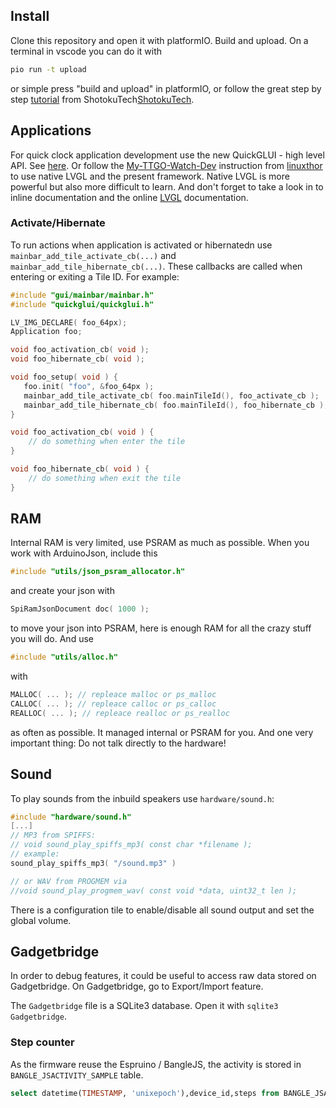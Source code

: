 ## Install

Clone this repository and open it with platformIO. Build and upload. On a terminal in vscode you can do it with

```bash
pio run -t upload
```
or simple press "build and upload" in platformIO, 
or follow the great step by step [tutorial](https://www.youtube.com/watch?v=wUGADCnerCs) from ShotokuTech[ShotokuTech](https://github.com/ShotokuTech).

## Applications

For quick clock application development use the new QuickGLUI - high level API. See [here](https://github.com/sharandac/My-TTGO-Watch/pull/163).
Or follow the [My-TTGO-Watch-Dev](https://github.com/linuxthor/My-TTGO-Watch-Dev) instruction from [linuxthor](https://github.com/linuxthor) to use native LVGL and the present framework. Native LVGL is more powerful but also more difficult to learn. And don't forget to take a look in to inline documentation and the online [LVGL](https://docs.lvgl.io/v7/en/html/) documentation.

### Activate/Hibernate

To run actions when application is activated or hibernatedn use `mainbar_add_tile_activate_cb(...)` and `mainbar_add_tile_hibernate_cb(...)`.
These callbacks are called when entering or exiting a Tile ID. For example:

```C
#include "gui/mainbar/mainbar.h"
#include "quickglui/quickglui.h"

LV_IMG_DECLARE( foo_64px);
Application foo;

void foo_activation_cb( void );
void foo_hibernate_cb( void );

void foo_setup( void ) {
   foo.init( "foo", &foo_64px );
   mainbar_add_tile_activate_cb( foo.mainTileId(), foo_activate_cb );
   mainbar_add_tile_hibernate_cb( foo.mainTileId(), foo_hibernate_cb );
}

void foo_activation_cb( void ) {
    // do something when enter the tile
}

void foo_hibernate_cb( void ) {
    // do something when exit the tile
}
```

## RAM

Internal RAM is very limited, use PSRAM as much as possible. When you work with ArduinoJson, include this

```c
#include "utils/json_psram_allocator.h"
```

and create your json with

```c
SpiRamJsonDocument doc( 1000 );
```

to move your json into PSRAM, here is enough RAM for all the crazy stuff you will do. And use

```c
#include "utils/alloc.h"
```
with
```c
MALLOC( ... ); // repleace malloc or ps_malloc
CALLOC( ... ); // repleace calloc or ps_calloc
REALLOC( ... ); // repleace realloc or ps_realloc
```

as often as possible. It managed internal or PSRAM for you.
And one very important thing: Do not talk directly to the hardware!

## Sound
To play sounds from the inbuild speakers use `hardware/sound.h`:

```c
#include "hardware/sound.h"
[...]
// MP3 from SPIFFS:
// void sound_play_spiffs_mp3( const char *filename );
// example:
sound_play_spiffs_mp3( "/sound.mp3" )

// or WAV from PROGMEM via
//void sound_play_progmem_wav( const void *data, uint32_t len );

```

There is a configuration tile to enable/disable all sound output and set the global volume.

## Gadgetbridge

In order to debug features, it could be useful to access raw data stored on Gadgetbridge.
On Gadgetbridge, go to Export/Import feature.

The `Gadgetbridge` file is a SQLite3 database.
Open it with `sqlite3 Gadgetbridge`.

### Step counter

As the firmware reuse the Espruino / BangleJS, the activity is stored in `BANGLE_JSACTIVITY_SAMPLE` table.

```SQL
select datetime(TIMESTAMP, 'unixepoch'),device_id,steps from BANGLE_JSACTIVITY_SAMPLE;
```
